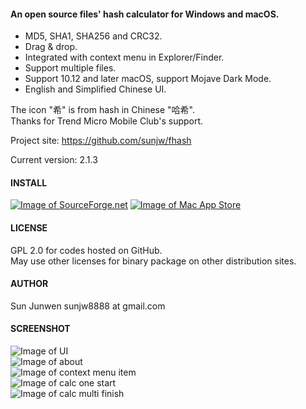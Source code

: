 #### An open source files' hash calculator for Windows and macOS.
 * MD5, SHA1, SHA256 and CRC32.
 * Drag & drop.
 * Integrated with context menu in Explorer/Finder.
 * Support multiple files.
 * Support 10.12 and later macOS, support Mojave Dark Mode.
 * English and Simplified Chinese UI.

The icon "希" is from hash in Chinese "哈希".   
Thanks for Trend Micro Mobile Club's support.   
   
Project site: https://github.com/sunjw/fhash

Current version: 2.1.3

#### INSTALL
[![Image of SourceForge.net](https://raw.githubusercontent.com/sunjw/fhash/master/doc/sflogo.png)](https://sourceforge.net/projects/fhash/files/2.1.9/)
[![Image of Mac App Store](https://raw.githubusercontent.com/sunjw/fhash/master/doc/Download_on_the_Mac_App_Store_Badge_US-UK_165x40.png)](https://itunes.apple.com/us/app/fhash/id1055555711?mt=12)

#### LICENSE
GPL 2.0 for codes hosted on GitHub.   
May use other licenses for binary package on other distribution sites.

#### AUTHOR
Sun Junwen sunjw8888 at gmail.com

#### SCREENSHOT
![Image of UI](https://raw.githubusercontent.com/sunjw/fhash/master/doc/mac_ui.jpg)   
![Image of about](https://raw.githubusercontent.com/sunjw/fhash/master/doc/mac_about.jpg)   
![Image of context menu item](https://raw.githubusercontent.com/sunjw/fhash/master/doc/mac_context_menu_item.jpg)   
![Image of calc one start](https://raw.githubusercontent.com/sunjw/fhash/master/doc/mac_calc_one_start.jpg)   
![Image of calc multi finish](https://raw.githubusercontent.com/sunjw/fhash/master/doc/mac_calc_multi_finish.jpg)   

